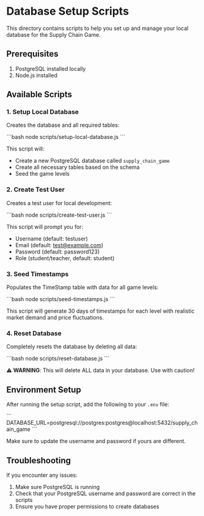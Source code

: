 # Database Setup Scripts

This directory contains scripts to help you set up and manage your local database for the Supply Chain Game.

## Prerequisites

1. PostgreSQL installed locally
2. Node.js installed

## Available Scripts

### 1. Setup Local Database

Creates the database and all required tables:

\`\`\`bash
node scripts/setup-local-database.js
\`\`\`

This script will:
- Create a new PostgreSQL database called `supply_chain_game`
- Create all necessary tables based on the schema
- Seed the game levels

### 2. Create Test User

Creates a test user for local development:

\`\`\`bash
node scripts/create-test-user.js
\`\`\`

This script will prompt you for:
- Username (default: testuser)
- Email (default: test@example.com)
- Password (default: password123)
- Role (student/teacher, default: student)

### 3. Seed Timestamps

Populates the TimeStamp table with data for all game levels:

\`\`\`bash
node scripts/seed-timestamps.js
\`\`\`

This script will generate 30 days of timestamps for each level with realistic market demand and price fluctuations.

### 4. Reset Database

Completely resets the database by deleting all data:

\`\`\`bash
node scripts/reset-database.js
\`\`\`

⚠️ **WARNING**: This will delete ALL data in your database. Use with caution!

## Environment Setup

After running the setup script, add the following to your `.env` file:

\`\`\`
DATABASE_URL=postgresql://postgres:postgres@localhost:5432/supply_chain_game
\`\`\`

Make sure to update the username and password if yours are different.

## Troubleshooting

If you encounter any issues:

1. Make sure PostgreSQL is running
2. Check that your PostgreSQL username and password are correct in the scripts
3. Ensure you have proper permissions to create databases
